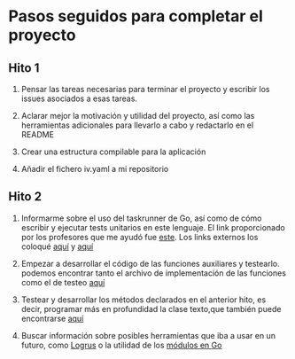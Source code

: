 # Pasos seguidos para completar el proyecto

## Hito 1

1. Pensar las tareas necesarias para terminar el proyecto y escribir los issues asociados a esas tareas.

2. Aclarar mejor la motivación y utilidad del proyecto, así como las herramientas adicionales para llevarlo a cabo y redactarlo en el README

3. Crear una estructura compilable para la aplicación

4. Añadir el fichero iv.yaml a mi repositorio

## Hito 2

1. Informarme sobre el uso del taskrunner de Go, así como de cómo escribir y
ejecutar tests unitarios en este lenguaje. El link proporcionado por
los profesores que me ayudó fue [este](https://github.com/JJ/IV/blob/master/documentos/proyecto/2.Tests.md).
Los links externos los coloqué [aquí](https://github.com/JJ/IV/blob/master/documentos/proyecto/2.Tests.recursos.md) y [aquí](https://github.com/JJ/IV/blob/master/documentos/proyecto/1.Infraestructura.recursos.md)

2. Empezar a desarrollar el código de las funciones auxiliares y testearlo.
podemos encontrar tanto el archivo de implementación de las funciones como
el de testeo [aquí](https://github.com/guillelpnz/TextAnalyzer/tree/master/src/texto)

3. Testear y desarrollar los métodos declarados en el anterior hito, es decir,
programar más en profundidad la clase texto,que también puede encontrarse
[aquí](https://github.com/guillelpnz/TextAnalyzer/tree/master/src/texto)

4. Buscar información sobre posibles herramientas que iba a usar en un futuro,
como [Logrus](https://github.com/sirupsen/logrus) o la utilidad de los
[módulos en Go](https://blog.golang.org/using-go-modules)
